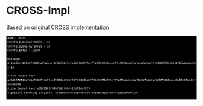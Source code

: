 # CROSS-Impl
Based on [original CROSS implementation](https://github.com/CROSS-signature/CROSS-implementation)

![Demo](./demo/demo.jpg) 